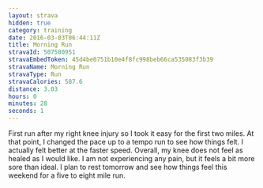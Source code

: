 ```yaml
---
layout: strava
hidden: true
category: training
date: 2016-03-03T06:44:11Z
title: Morning Run
stravaId: 507580951
stravaEmbedToken: 45d4be0751b10e4f8fc998beb66ca535083f3b39
stravaName: Morning Run
stravaType: Run
stravaCalories: 587.6
distance: 3.03
hours: 0
minutes: 28
seconds: 1
---
```


First run after my right knee injury so I took it easy for the first two miles. At that point, I changed the pace up to a tempo run to see how things felt. I actually felt better at the faster speed. Overall, my knee does not feel as healed as I would like. I am not experiencing any pain, but it feels a bit more sore than ideal. I plan to rest tomorrow and see how things feel this weekend for a five to eight mile run.
